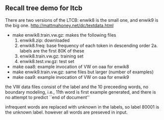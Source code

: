 Recall tree demo for ltcb
-------------------------------

There are two versions of the LTCB: enwik8 is the small one, and 
enwik9 is the big one.  http://mattmahoney.net/dc/textdata.html

  * make enwik8.train.vw.gz: makes the following files
     1. enwik8.zip: downloaded
     2. enwik8.freq: base frequency of each token in descending order
       2a. labels are the first 80K of these
     3. enwik8.train.vw.gz: training set
     4. enwik8.test.vw.gz: test set
  * make oaa8: example invocation of VW on oaa for enwik8
  * make enwik9.train.vw.gz: same files but larger (number of examples)
  * make oaa9: example invocation of VW on oaa for enwik9


the VW data files consist of the label and the 10 preceeding words,
no boundary modeling, i.e., 11th word is first example generated,
and there is no attempt to predict ``end of document''

infrequent words are replaced with unknown in the labels, so label 
80001 is the unknown label.  however all words are preseved in input.
